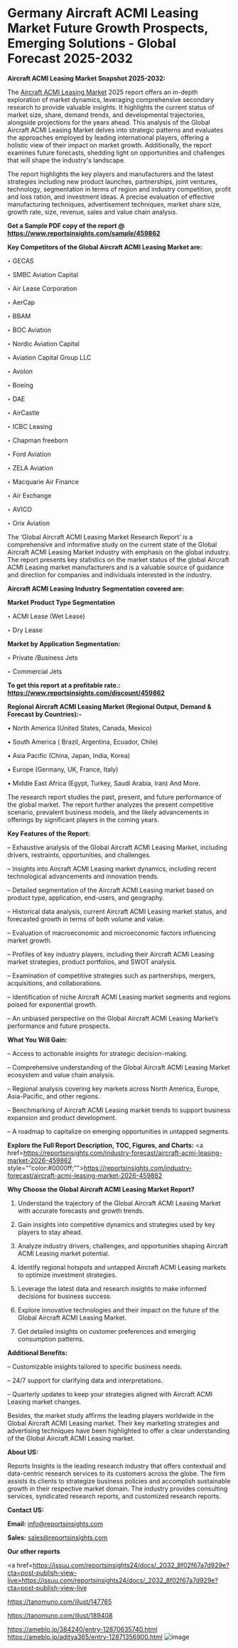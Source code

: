 # Germany Aircraft ACMI Leasing Market Future Growth Prospects, Emerging Solutions - Global Forecast 2025-2032

<strong>Aircraft ACMI Leasing Market Snapshot 2025-2032:</strong>

The <a href=https://www.reportsinsights.com/sample/459862>Aircraft ACMI Leasing Market</a> 2025 report offers an in-depth exploration of market dynamics, leveraging comprehensive secondary research to provide valuable insights. It highlights the current status of market size, share, demand trends, and developmental trajectories, alongside projections for the years ahead. This analysis of the Global Aircraft ACMI Leasing Market delves into strategic patterns and evaluates the approaches employed by leading international players, offering a holistic view of their impact on market growth. Additionally, the report examines future forecasts, shedding light on opportunities and challenges that will shape the industry's landscape.

The report highlights the key players and manufacturers and the latest strategies including new product launches, partnerships, joint ventures, technology, segmentation in terms of region and industry competition, profit and loss ration, and investment ideas. A precise evaluation of effective manufacturing techniques, advertisement techniques, market share size, growth rate, size, revenue, sales and value chain analysis.

<strong>Get a Sample PDF copy of the report @ <a href=https://www.reportsinsights.com/sample/459862 style=color:#0000ff;>https://www.reportsinsights.com/sample/459862</a></strong>

<strong>Key Competitors of the Global Aircraft ACMI Leasing Market are:</strong>

‣ GECAS

‣ SMBC Aviation Capital

‣ Air Lease Corporation

‣ AerCap

‣ BBAM

‣ BOC Aviation

‣ Nordic Aviation Capital

‣ Aviation Capital Group LLC

‣ Avolon

‣ Boeing

‣ DAE

‣ AirCastle

‣ ICBC Leasing

‣ Chapman freeborn

‣ Ford Aviation

‣ ZELA Aviation

‣ Macquarie Air Finance

‣ Air Exchange

‣ AVICO

‣ Orix Aviation

The ‘Global Aircraft ACMI Leasing Market Research Report’ is a comprehensive and informative study on the current state of the Global Aircraft ACMI Leasing Market industry with emphasis on the global industry. The report presents key statistics on the market status of the global Aircraft ACMI Leasing market manufacturers and is a valuable source of guidance and direction for companies and individuals interested in the industry.

<strong>Aircraft ACMI Leasing Industry Segmentation covered are:</strong>

<strong>Market Product Type Segmentation</strong>

‣ ACMI Lease (Wet Lease)

‣ Dry Lease

<strong>Market by Application Segmentation:</strong>

‣ Private /Business Jets

‣ Commercial Jets

<strong>To get this report at a profitable rate.: <a href=https://www.reportsinsights.com/discount/459862 style=color:#0000ff;>https://www.reportsinsights.com/discount/459862</a></strong>

<strong>Regional Aircraft ACMI Leasing Market (Regional Output, Demand &amp; Forecast by Countries):-</strong>

• North America (United States, Canada, Mexico)

• South America ( Brazil, Argentina, Ecuador, Chile)

• Asia Pacific (China, Japan, India, Korea)

• Europe (Germany, UK, France, Italy)

• Middle East Africa (Egypt, Turkey, Saudi Arabia, Iran) And More.

The research report studies the past, present, and future performance of the global market. The report further analyzes the present competitive scenario, prevalent business models, and the likely advancements in offerings by significant players in the coming years.

<strong>Key Features of the Report:</strong>

– Exhaustive analysis of the Global Aircraft ACMI Leasing Market, including drivers, restraints, opportunities, and challenges.

– Insights into Aircraft ACMI Leasing market dynamics, including recent technological advancements and innovation trends.

– Detailed segmentation of the Aircraft ACMI Leasing market based on product type, application, end-users, and geography.

– Historical data analysis, current Aircraft ACMI Leasing market status, and forecasted growth in terms of both volume and value.

– Evaluation of macroeconomic and microeconomic factors influencing market growth.

– Profiles of key industry players, including their Aircraft ACMI Leasing market strategies, product portfolios, and SWOT analysis.

– Examination of competitive strategies such as partnerships, mergers, acquisitions, and collaborations.

– Identification of niche Aircraft ACMI Leasing market segments and regions poised for exponential growth.

– An unbiased perspective on the Global Aircraft ACMI Leasing Market’s performance and future prospects.

<strong>What You Will Gain:</strong>

– Access to actionable insights for strategic decision-making.

– Comprehensive understanding of the Global Aircraft ACMI Leasing Market ecosystem and value chain analysis.

– Regional analysis covering key markets across North America, Europe, Asia-Pacific, and other regions.

– Benchmarking of Aircraft ACMI Leasing market trends to support business expansion and product development.

– A roadmap to capitalize on emerging opportunities in untapped segments.

<strong>Explore the Full Report Description, TOC, Figures, and Charts:</strong>
<a href=https://reportsinsights.com/industry-forecast/aircraft-acmi-leasing-market-2026-459862 style=""color:#0000ff;"">https://reportsinsights.com/industry-forecast/aircraft-acmi-leasing-market-2026-459862</a>

<strong>Why Choose the Global Aircraft ACMI Leasing Market Report?</strong>

1. Understand the trajectory of the Global Aircraft ACMI Leasing Market with accurate forecasts and growth trends.

2. Gain insights into competitive dynamics and strategies used by key players to stay ahead.

3. Analyze industry drivers, challenges, and opportunities shaping Aircraft ACMI Leasing market potential.

4. Identify regional hotspots and untapped Aircraft ACMI Leasing markets to optimize investment strategies.

5. Leverage the latest data and research insights to make informed decisions for business success.

6. Explore innovative technologies and their impact on the future of the Global Aircraft ACMI Leasing Market.

7. Get detailed insights on customer preferences and emerging consumption patterns.

<strong>Additional Benefits:</strong>

– Customizable insights tailored to specific business needs.

– 24/7 support for clarifying data and interpretations.

– Quarterly updates to keep your strategies aligned with Aircraft ACMI Leasing market changes.

Besides, the market study affirms the leading players worldwide in the Global Aircraft ACMI Leasing market. Their key marketing strategies and advertising techniques have been highlighted to offer a clear understanding of the Global Aircraft ACMI Leasing market.

<strong><strong>About US</strong>:</strong>

Reports Insights is the leading research industry that offers contextual and data-centric research services to its customers across the globe. The firm assists its clients to strategize business policies and accomplish sustainable growth in their respective market domain. The industry provides consulting services, syndicated research reports, and customized research reports.

<strong>Contact US:</strong>

<p class=><b>Email:</b> <a href=mailto:info@reportsinsights.com>info@reportsinsights.com</a></p>
<p class=><b>Sales:</b> <a href=mailto:sales@reportsinsights.com>sales@reportsinsights.com</a></p>

<strong>Our other reports</strong>

<a href=https://issuu.com/reportsinsights24/docs/_2032_8f02f67a7d929e?cta=post-publish-view-live>https://issuu.com/reportsinsights24/docs/_2032_8f02f67a7d929e?cta=post-publish-view-live</a>

<a href=https://tanomuno.com/illust/147765>https://tanomuno.com/illust/147765</a>

<a href=https://tanomuno.com/illust/189408>https://tanomuno.com/illust/189408</a>

<a href=https://ameblo.jp/384240/entry-12870635740.html>https://ameblo.jp/384240/entry-12870635740.html</a>
<a href=https://ameblo.jp/aditya365/entry-12871356900.html>https://ameblo.jp/aditya365/entry-12871356900.html</a>
![image](https://github.com/user-attachments/assets/e116d92a-bdf7-4176-8ab9-95f302382054)
